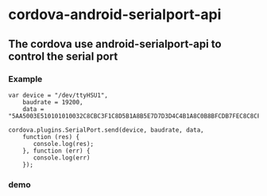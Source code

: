 # cordova-android-serialport-api
## The cordova use android-serialport-api to control the serial port

### Example
    var device = "/dev/ttyHSU1",
        baudrate = 19200,
        data = "5AA5003E510101010032C8CBC3F1C8D5B1A8B5E7D7D3D4C4B1A8C0B8BFCDB7FEC8C8CFDFA3BA3430";
        
    cordova.plugins.SerialPort.send(device, baudrate, data, 
        function (res) {
           console.log(res);
        }, function (err) { 
           console.log(err) 
        });
    
### demo
